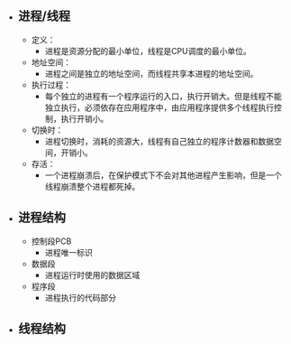 - ## 进程/线程
	- 定义：
		- 进程是资源分配的最小单位，线程是CPU调度的最小单位。
	- 地址空间：
		- 进程之间是独立的地址空间，而线程共享本进程的地址空间。
	- 执行过程：
		- 每个独立的进程有一个程序运行的入口，执行开销大。但是线程不能独立执行，必须依存在应用程序中，由应用程序提供多个线程执行控制，执行开销小。
	- 切换时：
		- 进程切换时，消耗的资源大，线程有自己独立的程序计数器和数据空间，开销小。
	- 存活：
		- 一个进程崩溃后，在保护模式下不会对其他进程产生影响，但是一个线程崩溃整个进程都死掉。
- ## 进程结构
	- 控制段PCB
		- 进程唯一标识
	- 数据段
		- 进程运行时使用的数据区域
	- 程序段
		- 进程执行的代码部分
- ## 线程结构